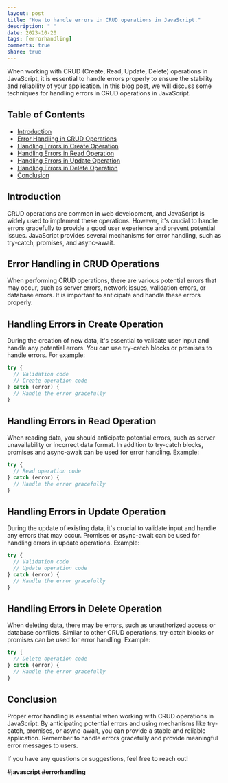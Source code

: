 ```yaml
---
layout: post
title: "How to handle errors in CRUD operations in JavaScript."
description: " "
date: 2023-10-20
tags: [errorhandling]
comments: true
share: true
---
```


When working with CRUD (Create, Read, Update, Delete) operations in JavaScript, it is essential to handle errors properly to ensure the stability and reliability of your application. In this blog post, we will discuss some techniques for handling errors in CRUD operations in JavaScript.

## Table of Contents
- [Introduction](#introduction)
- [Error Handling in CRUD Operations](#error-handling-in-crud-operations)
- [Handling Errors in Create Operation](#handling-errors-in-create-operation)
- [Handling Errors in Read Operation](#handling-errors-in-read-operation)
- [Handling Errors in Update Operation](#handling-errors-in-update-operation)
- [Handling Errors in Delete Operation](#handling-errors-in-delete-operation)
- [Conclusion](#conclusion)

## Introduction
CRUD operations are common in web development, and JavaScript is widely used to implement these operations. However, it's crucial to handle errors gracefully to provide a good user experience and prevent potential issues. JavaScript provides several mechanisms for error handling, such as try-catch, promises, and async-await.

## Error Handling in CRUD Operations
When performing CRUD operations, there are various potential errors that may occur, such as server errors, network issues, validation errors, or database errors. It is important to anticipate and handle these errors properly.

## Handling Errors in Create Operation
During the creation of new data, it's essential to validate user input and handle any potential errors. You can use try-catch blocks or promises to handle errors. For example:

```javascript
try {
  // Validation code
  // Create operation code
} catch (error) {
  // Handle the error gracefully
}
```

## Handling Errors in Read Operation
When reading data, you should anticipate potential errors, such as server unavailability or incorrect data format. In addition to try-catch blocks, promises and async-await can be used for error handling. Example:

```javascript
try {
  // Read operation code
} catch (error) {
  // Handle the error gracefully
}
```

## Handling Errors in Update Operation
During the update of existing data, it's crucial to validate input and handle any errors that may occur. Promises or async-await can be used for handling errors in update operations. Example:

```javascript
try {
  // Validation code
  // Update operation code
} catch (error) {
  // Handle the error gracefully
}
```

## Handling Errors in Delete Operation
When deleting data, there may be errors, such as unauthorized access or database conflicts. Similar to other CRUD operations, try-catch blocks or promises can be used for error handling. Example:

```javascript
try {
  // Delete operation code
} catch (error) {
  // Handle the error gracefully
}
```

## Conclusion
Proper error handling is essential when working with CRUD operations in JavaScript. By anticipating potential errors and using mechanisms like try-catch, promises, or async-await, you can provide a stable and reliable application. Remember to handle errors gracefully and provide meaningful error messages to users.

If you have any questions or suggestions, feel free to reach out!

**#javascript #errorhandling**